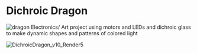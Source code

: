 # Dichroic Dragon
![dragon](https://user-images.githubusercontent.com/17936867/231168620-879be571-d070-40cb-94f9-de4d08182cdb.gif)
Electronics/ Art project using motors and LEDs and dichroic glass to make dynamic shapes and patterns of colored light

![DichroicDragon_v10_Render5](https://user-images.githubusercontent.com/17936867/231165548-66d93941-7d3c-408b-8308-696b263351a8.png)
